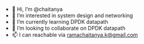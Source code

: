 - 👋 Hi, I’m @chaitanya
- 👀 I’m interested in system design and networking
- 🌱 I’m currently learning DPDK datapath
- 💞️ I’m looking to collaborate on DPDK datapath
- 📫 I can reachable via ramachaitanya.k@gmail.com 

<!---
chaitu021/chaitu021 is a ✨ special ✨ repository because its `README.md` (this file) appears on your GitHub profile.
You can click the Preview link to take a look at your changes.
--->

